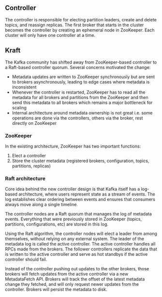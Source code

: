 ## Controller

The controller is responsible for electing partition leaders, create and delete topics, and reassign replicas. The first broker that starts in the cluster becomes the controller by creating an ephemeral node in ZooKeeper. Each cluster will only have one controller at a time.

## Kraft

The Kafka community has shifted away from ZooKeeper-based controller to a Raft-based controller quorum. Several concerns motivated the change:

- Metadata updates are written to ZooKeeper synchronously but are sent to brokers asynchronously, leading to edge cases where metadata is inconsistent
- Whenever the controller is restarted, ZooKeeper has to read all the metadata for all brokers and partitions from the ZooKeeper and then send this metadata to all brokers which remains a major bottleneck for scaling
- Internal architecture around metadata ownership is not great i.e. some operations are done via the controllers, others via the broker, rest directly on ZooKeeper

### ZooKeeper

In the existing architecture, ZooKeeper has two important functions:

1. Elect a controller
2. Store the cluster metadata (registered brokers, configuration, topics, partitions, replicas)

### Raft architecture

Core idea behind the new controller design is that Kafka itself has a log-based architecture, where users represent state as a stream of events. The log establishes clear ordering between events and ensures that consumers always move along a single timeline.

The controller nodes are a Raft quorum that manages the log of metadata events. Everything that were previously stored in ZooKeeper (topics, partitions, configurations, etc) are stored in this log.

Using the Raft algorithm, the controller nodes will elect a leader from among themselves, without relying on any external system. The leader of the metadata log is called the active controller. The active controller handles all RPCs made from the brokers. The follower controllers replicate the data that is written to the active controller and serve as hot standbys if the active controller should fail.

Instead of the controller pushing out updates to the other brokers, those brokers will fetch updates from the active controller via a new MetadataFetch API. Brokers will track the offset of the latest metadata change they fetched, and will only request newer updates from the controller. Brokers will persist the metadata to disk.

